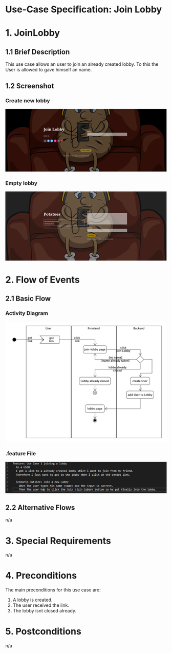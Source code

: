 # Use-Case Specification: Join Lobby

# 1. JoinLobby

## 1.1 Brief Description
This use case allows an user to join an already created lobby. To this the User is allowed to gave himself an name. 

## 1.2 Screenshot

### Create new lobby
![Join Lobby](Screenshots/join-lobby.PNG)
### Empty lobby
![Lobby](Screenshots/lobby.PNG)

# 2. Flow of Events

## 2.1 Basic Flow

### Activity Diagram
![Activity Diagram](Screenshots/activity-diagram.png)

### .feature File
![.feature file](Screenshots/feature.PNG)


## 2.2 Alternative Flows
n/a

# 3. Special Requirements
n/a

# 4. Preconditions
The main preconditions for this use case are:

 1. A lobby is created.
 2. The user received the link.
 3. The lobby isnt closed already.

# 5. Postconditions
n/a
